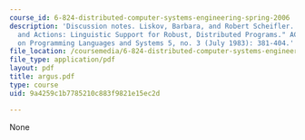 ```yaml
---
course_id: 6-824-distributed-computer-systems-engineering-spring-2006
description: 'Discussion notes. Liskov, Barbara, and Robert Scheifler. "Guardians
  and Actions: Linguistic Support for Robust, Distributed Programs." ACM Transactions
  on Programming Languages and Systems 5, no. 3 (July 1983): 381-404.'
file_location: /coursemedia/6-824-distributed-computer-systems-engineering-spring-2006/9a4259c1b7785210c883f9821e15ec2d_argus.pdf
file_type: application/pdf
layout: pdf
title: argus.pdf
type: course
uid: 9a4259c1b7785210c883f9821e15ec2d

---
```

None